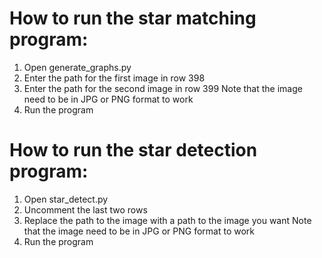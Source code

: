 # How to run the star matching program:
1. Open generate_graphs.py
2. Enter the path for the first image in row 398
3. Enter the path for the second image in row 399
Note that the image need to be in JPG or PNG format to work
4. Run the program

# How to run the star detection program:
1. Open star_detect.py
2. Uncomment the last two rows
3. Replace the path to the image with a path to the image you want
Note that the image need to be in JPG or PNG format to work
4. Run the program
